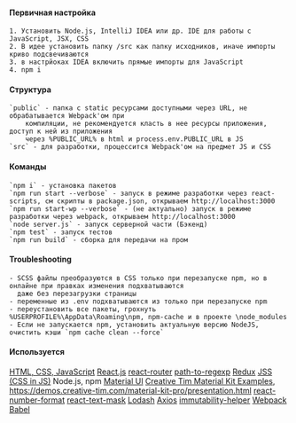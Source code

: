 #### Первичная настройка
    1. Установить Node.js, IntelliJ IDEA или др. IDE для работы с JavaScript, JSX, CSS
    2. В идее установить папку /src как папку исходников, иначе импорты криво подсвечиваются
    3. в настрйоках IDEA включить прямые импорты для JavaScript
    4. npm i

#### Структура
    `public` - папка с static ресурсами доступными через URL, не обрабатывается Webpack'ом при
        компиляции, не рекомендуется класть в нее ресурсы приложения, доступ к ней из приложения
        через %PUBLIC_URL% в html и process.env.PUBLIC_URL в JS
    `src` - для разработки, процессится Webpack'ом на предмет JS и CSS

#### Команды
    `npm i` - установка пакетов
    `npm run start --verbose` - запуск в режиме разработки через react-scripts, см скрипты в package.json, открываем http://localhost:3000
    `npm run start-wp --verbose` - (не актуально) запуск в режиме разработки через webpack, открываем http://localhost:3000
    `node server.js` - запуск серверной части (Бэкенд)
    `npm test` - запуск тестов
    `npm run build` - сборка для передачи на пром

#### Troubleshooting
    - SCSS файлы преобразуются в CSS только при перезапуске npm, но в онлайне при правках изменения подхватываются
      даже без перезагрузки страницы
    - переменные из .env подхватываются из только при перезапуске npm
    - переустановить все пакеты, грохнуть %USERPROFILE%\AppData\Roaming\npm, npm-cache и в проекте \node_modules
    - Если не запускается npm, установить актуальную версию NodeJS, очистить кэши `npm cache clean --force`

#### Используется
 [HTML, CSS, JavaScript](http://htmlbook.ru/css/cat/text)
 [React.js](https://reactjs.org/docs)
 [react-router](https://reacttraining.com/react-router/web/guides/philosophy)
 [path-to-regexp](https://github.com/pillarjs/path-to-regexp/tree/v1.7.0)
 [Redux](https://redux.js.org/basics/store)
 [JSS (CSS in JS)](http://cssinjs.org)
 Node.js, npm
 [Material UI](https://material-ui.com/demos/app-bar/)
 [Creative Tim Material Kit Examples](https://demos.creative-tim.com/), https://demos.creative-tim.com/material-kit-pro/presentation.html
 [react-number-format](https://github.com/s-yadav/react-number-format)
 [react-text-mask](https://github.com/text-mask/text-mask)
 [Lodash](https://lodash.com/docs/)
 [Axios](https://github.com/axios/axios)
 [immutability-helper](https://github.com/kolodny/immutability-helper)
 [Webpack](https://webpack.js.org/concepts/)
 [Babel](https://babeljs.io/docs/en/)

